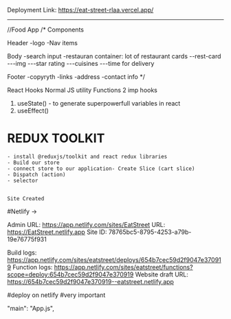 Deployment Link: https://eat-street-rlaa.vercel.app/


------------------------------------
//Food App
/*
Components

Header
-logo
-Nav items

Body
-search input
-restauran container: lot of restaurant cards
--rest-card
---img
---star rating
---cuisines
---time for delivery 

Footer
-copyryth
-links
-address
-contact info
*/

React Hooks
Normal JS utility Functions
2 imp hooks
1. useState() - to generate superpowerfull variables in react
2. useEffect()


<!-- Higher Order Components are the components that takes a component and returns a component 
Why to use
when to use
-->

<!-- Controlled and Uncontrolled Components 
ResCategory-controlled cmponent 

-->

# REDUX TOOLKIT
    - install @reduxjs/toolkit and react redux libraries
    - Build our store
    - connect store to our application- Create Slice (cart slice)
    - Dispatch (action)
    - selector


    Site Created



#Netlify ->

Admin URL: https://app.netlify.com/sites/EatStreet
URL:       https://EatStreet.netlify.app
Site ID:   78765bc5-8795-4253-a79b-19e76775f931

Build logs:        https://app.netlify.com/sites/eatstreet/deploys/654b7cec59d2f9047e370919
Function logs:     https://app.netlify.com/sites/eatstreet/functions?scope=deploy:654b7cec59d2f9047e370919
Website draft URL: https://654b7cec59d2f9047e370919--eatstreet.netlify.app



#deploy on netlify 
#very important


  "main": "App.js",


